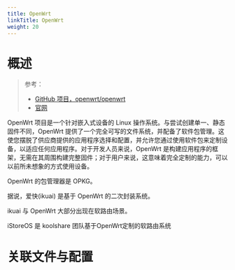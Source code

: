 ```yaml
---
title: OpenWrt
linkTitle: OpenWrt
weight: 20
---
```


# 概述

> 参考：
>
> - [GitHub 项目，openwrt/openwrt](https://github.com/openwrt/openwrt)
> - [官网](https://openwrt.org/)

OpenWrt 项目是一个针对嵌入式设备的 Linux 操作系统。与尝试创建单一、静态固件不同，OpenWrt 提供了一个完全可写的文件系统，并配备了软件包管理。这使您摆脱了供应商提供的应用程序选择和配置，并允许您通过使用软件包来定制设备，以适应任何应用程序。对于开发人员来说，OpenWrt 是构建应用程序的框架，无需在其周围构建完整固件；对于用户来说，这意味着完全定制的能力，可以以前所未想象的方式使用设备。

OpenWrt 的包管理器是 OPKG。

据说，爱快(ikuai) 是基于 OpenWrt 的二次封装系统。

ikuai 与 OpenWrt 大部分出现在软路由场景。

iStoreOS 是 koolshare 团队基于OpenWrt定制的软路由系统

# 关联文件与配置
